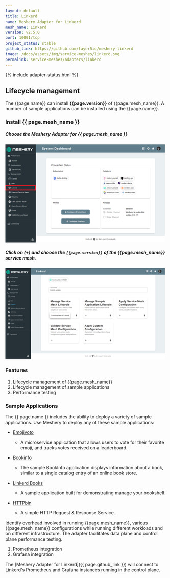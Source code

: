 ```yaml
---
layout: default
title: Linkerd
name: Meshery Adapter for Linkerd
mesh_name: Linkerd
version: v2.5.0
port: 10001/tcp
project_status: stable
github_link: https://github.com/layer5io/meshery-linkerd
image: /docs/assets/img/service-meshes/linkerd.svg
permalink: service-meshes/adapters/linkerd
---
```

{% include adapter-status.html %}

## Lifecycle management

The {{page.name}} can install **{{page.version}}** of {{page.mesh_name}}. A number of sample applications can be installed using the {{page.name}}.

### Install {{ page.mesh_name }}

##### **Choose the Meshery Adapter for {{ page.mesh_name }}**

<a href="#linkerd-adapter">
  <img style="width:500px;" src="/docs/assets/img/adapters/linkerd/linkerd-adapter.png" />
</a>
<a href="#" class="lightbox" id="linkerd-adapter">
  <span style="background-image: url('/docs/assets/img/adapters/linkerd/linkerd-adapter.png')"></span>
</a>

##### **Click on (+) and choose the `{{page.version}}` of the {{page.mesh_name}} service mesh.**

<a href="#linkerd-install">
  <img style="width:500px;" src="/docs/assets/img/adapters/linkerd/linkerd-install.png" />
</a>
<a href="#" class="lightbox" id="linkerd-install">
  <span style="background-image: url('/docs/assets/img/adapters/linkerd/linkerd-install.png')"></span>
</a>

### Features
1. Lifecycle management of {{page.mesh_name}}
1. Lifecycle management of sample applications
1. Performance testing

### Sample Applications

The {{ page.name }} includes the ability to deploy a variety of sample applications. Use Meshery to deploy any of these sample applications:

- [Emojivoto](/docs/guides/sample-apps#emoji.voto)
    - A microservice application that allows users to vote for their favorite emoji, and tracks votes received on a leaderboard.

- [Bookinfo](/docs/guides/sample-apps#bookinfo) 
    - The sample BookInfo application displays information about a book, similar to a single catalog entry of an online book store.

- [Linkerd Books](/docs/guides/sample-apps#linkerdbooks)
    - A sample application built for demonstrating  manage your bookshelf.

- [HTTPbin](/docs/guides/sample-apps#httpbin)
    - A simple HTTP Request & Response Service.

Identify overhead involved in running {{page.mesh_name}}, various {{page.mesh_name}} configurations while running different workloads and on different infrastructure. The adapter facilitates data plane and control plane performance testing.

1. Prometheus integration
1. Grafana integration

The [Meshery Adapter for Linkerd]({{ page.github_link }}) will connect to Linkerd's Prometheus and Grafana instances running in the control plane.
